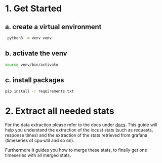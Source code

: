 # 1. Get Started

## a. create a virtual environment

```sh
 python3 -m venv venv
```

## b. activate the venv

```sh
source venv/bin/activate
```

## c. install packages

```sh
pip install -r requirements.txt
```


# 2. Extract all needed stats

For the data extraction please refer to the docs under [docs](/docs/data/generate.md). This guide will help you understand the extraction of the locust stats (such as requests, response times) and the extraction of the stats retrieved from grafana (timeseries of cpu-util and so on). 

Furthermore it guides you how to merge these stats, to finally get one timeseries with all merged stats.